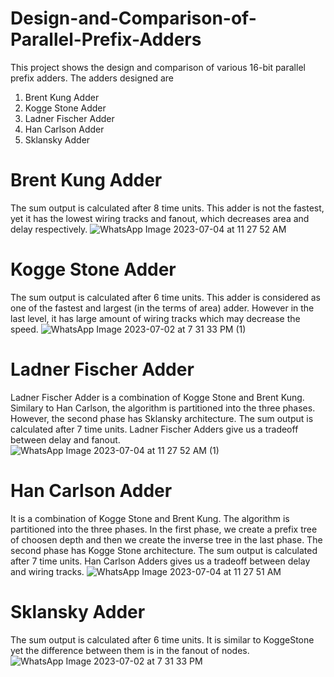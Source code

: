 # Design-and-Comparison-of-Parallel-Prefix-Adders
This project shows the design and comparison of various 16-bit parallel prefix adders. The adders designed are
1) Brent Kung Adder
2) Kogge Stone Adder
3) Ladner Fischer Adder
4) Han Carlson Adder
5) Sklansky Adder
# Brent Kung Adder
The sum output is calculated after 8 time units. This adder is not the fastest, yet it has the lowest wiring tracks and fanout, which decreases area and delay respectively.
![WhatsApp Image 2023-07-04 at 11 27 52 AM](https://github.com/Manikanta-IITB/Design-and-Comparison-of-Parallel-Prefix-Adders/assets/138108630/3e5bf217-d369-4da7-a1ce-591b92aa06d3)

# Kogge Stone Adder
The sum output is calculated after 6 time units. This adder is considered as one of the fastest and largest (in the terms of area) adder. However in the last level, it has large amount of wiring tracks which may decrease the speed.
![WhatsApp Image 2023-07-02 at 7 31 33 PM (1)](https://github.com/Manikanta-IITB/Design-and-Comparison-of-Parallel-Prefix-Adders/assets/138108630/c63940f2-f8fb-436e-9099-58f6f6593e28)

# Ladner Fischer Adder
Ladner Fischer Adder is a combination of Kogge Stone and Brent Kung. Similary to Han Carlson, the algorithm is partitioned into the three phases. However, the second phase has Sklansky architecture. The sum output is calculated after 7 time units. Ladner Fischer Adders give us a tradeoff between delay and fanout.
![WhatsApp Image 2023-07-04 at 11 27 52 AM (1)](https://github.com/Manikanta-IITB/Design-and-Comparison-of-Parallel-Prefix-Adders/assets/138108630/b337cdca-9aed-448b-ac90-2138306f1a25)

# Han Carlson Adder
It is a combination of Kogge Stone and Brent Kung. The algorithm is partitioned into the three phases. In the first phase, we create a prefix tree of choosen depth and then we create the inverse tree in the last phase. The second phase has Kogge Stone architecture. The sum output is calculated after 7 time units. Han Carlson Adders gives us a tradeoff between delay and wiring tracks. 
![WhatsApp Image 2023-07-04 at 11 27 51 AM](https://github.com/Manikanta-IITB/Design-and-Comparison-of-Parallel-Prefix-Adders/assets/138108630/4f69a602-dccd-49cb-bdb5-124574b5e230)

# Sklansky Adder
The sum output is calculated after 6 time units. It is similar to KoggeStone yet the difference between them is in the fanout of nodes.
![WhatsApp Image 2023-07-02 at 7 31 33 PM](https://github.com/Manikanta-IITB/Design-and-Comparison-of-Parallel-Prefix-Adders/assets/138108630/df732157-26f6-4aa5-8c90-9139e6be2a46)
